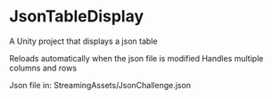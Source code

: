 # JsonTableDisplay
A Unity project that displays a json table

Reloads automatically when the json file is modified
Handles multiple columns and rows

Json file in: StreamingAssets/JsonChallenge.json
